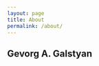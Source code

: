 ```yaml
---
layout: page
title: About
permalink: /about/
---
```


## Gevorg A. Galstyan

<!-- 
### Experience

#### Technical Director at MyiaLabs

#### Full-stack Developer at Doublecoconut

#### Freelance Developer

#### Front-end Developer

#### Lecturer of Practical courses of Industrial economics

### Education

### Publications

### Languages -->

<!-- firstName: Gevorg
gender: male
dateOfBirth: '1986-03-22'
phone: "+17078727166"
phonePersonal: "+37491558788"
address:
  streetAddress: 19/4 Komitas ave.
  city: Yerevan
  zip: '0012'
  country: Armenia
hangouts: gevorg.galstyan@gmail.com
linkedin: https://www.linkedin.com/in/gevorggalstyan
experience:
- position: Full-Stack Developer
  organization: Doublecoconut
  start: 2013-02
  end: ''
- position: Governor of Supportive group of Board of the Bank
  organization: Artsakhbank CJSC
  start: 2014-04
  end: ''
- position: Freelance Developer
  organization: Self employed
  start: '2009'
  end: ''
- position: Front-end Developer
  organization: Bills.com
  start: 2014-05
  end: 2015-03
- position: Lecturer of Practical courses of Industrial economics
  organization: French University in Armenia Foundation
  start: '2010'
  end: '2015'
- position: Financial Adviser
  organization: Medbalance LLC
  start: 2013-10
  end: 2014-04
- position: Project Manager
  organization: Panarmenian Bank OJSC
  start: 2011-04
  end: 2013-09
- position: Regional head of credit specialists of Yerevan branches of Commercial
    financing department
  organization: Converse Bank CJSC
  start: 2011-06
  end: 2012-04
- position: Analyst of Commercial financing department
  organization: Converse Bank CJSC
  start: 2011-03
  end: 2011-06
- position: Analyst of Commercial financing division
  organization: Converse Bank CJSC
  start: 2010-08
  end: 2011-03
- position: Leading specialist of Commercial financing division
  organization: Converse Bank CJSC
  start: 2009-11
  end: 2010-08
- position: Leading specialist of Medium and large loans division
  organization: Converse Bank CJSC
  start: 2007-11
  end: 2009-11
- position: CEO
  organization: Ace Quint Corporation LLC
  start: 2007-10
  end: 2009-02
- position: Major specialist of Direction of state property leasing contracts preparation
    at Department of State Property Management by the Government of the Republic of
    Armenia
  organization: State Property Inventory and Valuation Agency GNPO
  start: 2007-01
  end: 2007-08
- position: Invited specialist of Direction of state property leasing contracts preparation
    at Department of State Property Management by the Government of the Republic of
    Armenia
  organization: State Property Inventory and Valuation Agency GNPO
  start: 2006-06
  end: 2006-12
- position: Practical work at Department of commerce and marketing
  organization: Palm Beach Casino, Cannes, France
  start: 2006-03
  end: 2006-04
- position: Designer
  organization: Tatian's Travel LLC
  start: 2005-11
  end: 2006-03
- position: System administrator/Technical consultant
  organization: Hotel Terjan LLC
  start: '2004'
  end: '2006'
- position: Practice at Departments of Macroeconomic Analysis, Poverty Reduction and
    Analysis of SME
  organization: Ministry of economics and finances of RA
  start: 2005-08
  end: 2005-09
- position: Attaché to the school №142, Monitor, Informatics teacher
  organization: "«Project Harmony» Company"
  start: '2003'
  end: '2004'
- position: Host of Program «Journeys with Eiffel»
  organization: Television Channel «Shoghakat»
  start: 2003-01
  end: 2005-01
education:
- degree: PhD
  institution: Public Administration Academy of the Republic of Armenia
  field: Economics and administration of economy and its fields
  theme: Stock Market Formation and Administration Problems in RA
  period: 2008-2011
- degree: MBA
  institution: French University in Armenia Foundation
  field: International Affairs
  theme: Economics
  period: 2006-2008
- degree: BSc
  institution: French University in Armenia Foundation
  field: Trade (Commerce)
  theme: Economics
  period: 2002-2006
- degree: BSc
  institution: Armenian State Pedagogic University named Kh. Abovyan
  field: Faculty of supplementary education
  theme: Guide-translator (English language)
  period: 2002-2004
- institution: School №142 named Ar. Gharibyan
  period: 1992-2002
certificates:
- name: Certificate for Junior Acquisitions of Economic Sciences
  date: 2001-05
- name: Programming and Design at Information science school UNESCO
  period: 1996-1999
publications:
- articles: Four research articles
  period: 2010-2011
- name: Electronic book 'Get Taller'
  date: '2005'
- name: Works in the book 'Sound of sunrise
  date: 2000-05
awards:
- name: 1st Price at Olympic Competition of Armenian language for school-year 2000-2001
  date: 2001-04
- name: 1st Price at Olympic Competition of Informatics and Programming of Republic
    of Armenia
  date: 2001-04
computerSkills:
  languages:
  - HTML/HTML5
  - CSS/CSS3
  - Javascript/ES6
  - PHP
  - Python
  - Ruby
  - SQL
  - Bash Script
  - Golang
  applications:
  - Adobe Photoshop
  - Adobe Illustrator
  - MS Office
  - Intellij IDEA
  - Visual Studio Code
  - Vim
  - MS Studio VB, C#
  frameworksOrLibraries:
  - jQuery
  - Bootstrap
  - Zurb Foundation
  - Express
  - Angular
  - Angular Material
  - React
  - Vue
  - Aurelia
  - Svelte
  - Slim Framework
  - Symfony
  - Mocha
  - Chai
  - Ruby on Rails
  - MS .Net
  - Ionic
  - Flask
  - Django
  operatingSystems:
  - macOS
  - Linux/UNIX
  - Windows
  - iOS
  - Andoid
  technologiesOrTools:
  - TypeScript
  - SASS
  - LESS
  - PostCSS
  - Stylus
  - Ajax
  - REST
  - Nodejs
  - Serverless
  - Phonegap/Cordova
  - MySQL
  - MariaDB
  - MongoDB
  - PostgreSQL
  - MS SQL
  - DynamoDB
  - SEO
  - SSH
  - Git/SVN
  - Vagrant
  - Docker
  - npm/yarn
  - packagist
  - Electron
languages:
- language: Armenian
  level: Maternal
- language: Russian
  level: Excellent
- language: English
  level: Excellent
- language: French
  level: Excellent
- language: German
  level: Basic
portfolio:
- https://highfidelity.com
- http://insitu.sfmoma.org
- https://bills.com
- https://www.freedomplus.com
- https://platform.inkubate.com
- http://www.zoodles.com
- https://cyberglob.com
- http://www.customorientalrug.com
- http://www.bet.com/shows/bet-awards/archives.html
- http://crossroadskidsclub.com
- http://logischplus.ch
- InSitu Reservation and Restaurant management System
- Exchange rates updating system for a bank
- Jewel Quest HTML5 game
- BET Voting System
- "... and dozens of Web and Mobile applications and games under NDA" -->
